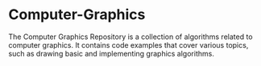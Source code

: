 # Computer-Graphics
 The Computer Graphics Repository is a collection of algorithms related to computer graphics. It contains code examples that cover various topics, such as drawing basic and implementing graphics algorithms.
